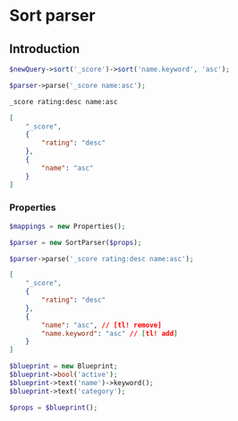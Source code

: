 # Sort parser

## Introduction
```php
$newQuery->sort('_score')->sort('name.keyword', 'asc');
```
```php
$parser->parse('_score name:asc');
```

```bash
_score rating:desc name:asc
```

```json
[
    "_score",
    {
        "rating": "desc"
    },
    {
        "name": "asc"
    }
]
```

### Properties

```php
$mappings = new Properties();

$parser = new SortParser($props);

$parser->parse('_score rating:desc name:asc');
```

```json
[
    "_score",
    {
        "rating": "desc"
    },
    {
        "name": "asc", // [tl! remove]
        "name.keyword": "asc" // [tl! add]
    }
]
```

```php
$blueprint = new Blueprint;
$blueprint->bool('active');
$blueprint->text('name')->keyword();
$blueprint->text('category');

$props = $blueprint();
```
